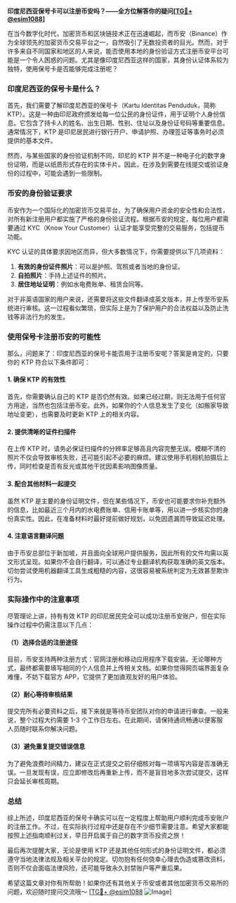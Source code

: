 **印度尼西亚保号卡可以注册币安吗？——全方位解答你的疑问[[TG💪+ @esim1088](https://t.me/s/esim1088)]**

在当今数字化时代，加密货币和区块链技术正在迅速崛起，而币安（Binance）作为全球领先的加密货币交易平台之一，自然吸引了无数投资者的目光。然而，对于许多来自不同国家和地区的人来说，能否使用本地的身份验证方式注册币安平台可能是一个令人困惑的问题。尤其是像印度尼西亚这样的国家，其身份认证体系较为独特，使用保号卡是否能够完成注册呢？

### 印度尼西亚的保号卡是什么？

首先，我们需要了解印度尼西亚的保号卡（Kartu Identitas Penduduk，简称 KTP）。这是一种由印尼政府颁发给每一位公民的身份证件，用于证明个人身份信息。它包含了持卡人的姓名、出生日期、性别、住址以及身份证号码等重要信息。通常情况下，KTP 是印尼居民进行银行开户、申请护照、办理签证等事务时必须提供的基本文件。

然而，与某些国家的身份验证机制不同，印尼的 KTP 并不是一种电子化的数字身份证明，而是以纸质形式存在的实体卡片。因此，在涉及到需要在线提交或验证身份的过程中，可能会遇到一些限制。

### 币安的身份验证要求

币安作为一个国际化的加密货币交易平台，为了确保用户资金的安全性和合法性，对所有新注册用户都实施了严格的身份验证流程。根据币安的规定，每位用户都需要通过 KYC（Know Your Customer）认证才能享受完整的交易服务，包括提币功能。

KYC 认证的具体要求因地区而异，但大多数情况下，你需要提供以下几项资料：
1. **有效的身份证件照片**：可以是护照、驾照或者当地的身份证。
2. **自拍照片**：手持上述证件的照片。
3. **居住地址证明**：例如水电费账单、租赁合同等。

对于非英语国家的用户来说，还需要将这些文件翻译成英文版本，并上传至币安系统进行审核。这一过程看似繁琐，但实际上是为了保护用户的合法权益以及防止洗钱等非法行为的发生。

### 使用保号卡注册币安的可能性

那么，问题来了：印度尼西亚的保号卡能否用于注册币安呢？答案是肯定的，只要你的 KTP 符合以下条件即可：

#### 1. 确保 KTP 的有效性
首先，你需要确认自己的 KTP 是否仍然有效。如果已经过期，则无法用于任何官方用途，当然也包括注册币安。此外，如果你的个人信息发生了变化（如搬家导致地址变更），也需要及时更新 KTP 上的相关内容。

#### 2. 提供清晰的证件扫描件
在上传 KTP 时，请务必保证扫描件的分辨率足够高且内容完整无误。模糊不清的照片不仅会导致审核失败，还可能引起不必要的麻烦。建议使用手机相机拍摄后上传，同时检查是否有反光或其他干扰因素影响图像质量。

#### 3. 配合其他材料一起提交
虽然 KTP 是主要的身份证明文件，但在某些情况下，币安也可能要求你补充额外的信息，比如最近三个月内的水电费账单、信用卡账单等，用以进一步核实你的身份真实性。因此，在准备材料时最好提前做好规划，以免因遗漏而导致延迟处理。

#### 4. 注意语言翻译问题
由于币安总部位于新加坡，并且面向全球用户提供服务，因此所有的文件均需以英文形式呈现。如果你不会自行翻译，可以通过专业翻译机构获取准确的英文版本。切勿尝试使用机器翻译工具生成粗糙的内容，这很容易被系统判定为无效甚至欺诈行为。

### 实际操作中的注意事项

尽管理论上讲，持有有效 KTP 的印尼居民完全可以成功注册币安账户，但在实际操作过程中仍需注意以下几点：

#### （1）选择合适的注册途径
目前，币安支持两种注册方式：官网注册和移动应用程序下载安装。无论哪种方式，最终都需要填写相同的个人信息并上传相关文档。如果你觉得网页端界面复杂难懂，不妨下载官方 APP，它提供了更加直观友好的用户体验。

#### （2）耐心等待审核结果
提交完所有必要资料之后，接下来就是等待币安团队对你的申请进行审查。一般来说，整个过程大约需要 1-3 个工作日左右。在此期间，请保持通讯畅通以便客服人员随时联系你解决问题。

#### （3）避免重复提交错误信息
为了避免浪费时间精力，建议在正式提交之前仔细核对每一项填写内容是否准确无误。一旦发现有误，应立即修改后再重新上传，而不是盲目地多次尝试提交，这样只会延长审核周期。

### 总结

综上所述，印度尼西亚的保号卡确实可以在一定程度上帮助用户顺利完成币安账户的注册工作。不过，在实际执行过程中还是存在不少细节需要注意。希望大家都能按照上述指南顺利过关，早日开启属于自己的数字货币投资之旅！

最后再次提醒大家，无论是使用 KTP 还是其他任何形式的身份证明文件，都必须遵守当地法律法规及相关平台的规定。切勿抱有任何侥幸心理去伪造或篡改资料，否则不仅会面临法律风险，还可能导致永久封禁账户等严重后果。

希望这篇文章对你有所帮助！如果你还有其他关于币安或者其他加密货币交易所的问题，欢迎随时提问交流哦～ [[TG💪+ @esim1088](https://t.me/s/esim1088) ![Image](https://i.postimg.cc/4NQfJmqS/Snipaste-2025-05-13-00-14-12.png)]